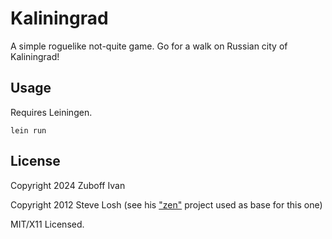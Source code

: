 # Kaliningrad

A simple roguelike not-quite game. Go for a walk on Russian city of Kaliningrad!

## Usage

Requires Leiningen.

    lein run

## License

Copyright 2024 Zuboff Ivan

Copyright 2012 Steve Losh (see his ["zen"](https://github.com/sjl/zen) project used as base for this one)

MIT/X11 Licensed.
